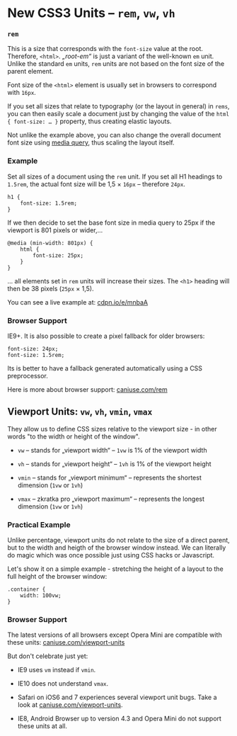New CSS3 Units – `rem`, `vw`, `vh`
==================================

### `rem`

This is a size that corresponds with the `font-size` value at the root.
Therefore, `<html>`. *„root-em“* is just a variant of the well-known `em` unit.
Unlike the standard `em` units, `rem` units are not based on the font size of
the parent element.

Font size of the `<html>` element is usually set in browsers to correspond with
`16px`.

If you set all sizes that relate to typography (or the layout in general) in
`rems`, you can then easily scale a document just by changing the value of the
`html { font-size: … }` property, thus creating elastic layouts.

Not unlike the example above, you can also change the overall document font size
using [media query](<css3-media-queries.md>), thus scaling the layout itself.

### Example

Set all sizes of a document using the `rem` unit. If you set all H1 headings to
`1.5rem`, the actual font size will be 1,5 × `16px` – therefore `24px`.

~~~~~~~~~~~~~~~~~~~~~~~~~~~~~~~~~~~~~~~~~~~~~~~~~~~~~~~~~~~~~~~~~~~~~~~~~~~~~~~~
h1 {
    font-size: 1.5rem;
}
~~~~~~~~~~~~~~~~~~~~~~~~~~~~~~~~~~~~~~~~~~~~~~~~~~~~~~~~~~~~~~~~~~~~~~~~~~~~~~~~

If we then decide to set the base font size in media query to 25px if the
viewport is 801 pixels or wider,…

~~~~~~~~~~~~~~~~~~~~~~~~~~~~~~~~~~~~~~~~~~~~~~~~~~~~~~~~~~~~~~~~~~~~~~~~~~~~~~~~
@media (min-width: 801px) {
    html {
        font-size: 25px;
    }
}
~~~~~~~~~~~~~~~~~~~~~~~~~~~~~~~~~~~~~~~~~~~~~~~~~~~~~~~~~~~~~~~~~~~~~~~~~~~~~~~~

… all elements set in `rem` units will increase their sizes. The `<h1>` heading
will then be 38 pixels (`25px` × 1,5).

You can see a live example at: [cdpn.io/e/mnbaA](<http://cdpn.io/e/mnbaA>)

### Browser Support

IE9+. It is also possible to create a pixel fallback for older browsers:

~~~~~~~~~~~~~~~~~~~~~~~~~~~~~~~~~~~~~~~~~~~~~~~~~~~~~~~~~~~~~~~~~~~~~~~~~~~~~~~~
font-size: 24px;
font-size: 1.5rem;
~~~~~~~~~~~~~~~~~~~~~~~~~~~~~~~~~~~~~~~~~~~~~~~~~~~~~~~~~~~~~~~~~~~~~~~~~~~~~~~~

Its is better to have a fallback generated automatically using a CSS
preprocessor.

Here is more about browser support: [caniuse.com/rem](<http://caniuse.com/rem>)

Viewport Units: `vw`, `vh`, `vmin`, `vmax`
------------------------------------------

They allow us to define CSS sizes relative to the viewport size - in other words
"to the width or height of the window".

-   `vw` – stands for „viewport width“ – `1vw` is 1% of the viewport width

-   `vh` – stands for „viewport height“ – `1vh` is 1% of the viewport height

-   `vmin` – stands for „viewport minimum“ – represents the shortest dimension
    (`1vw` or `1vh`)

-   `vmax` – zkratka pro „viewport maximum“ – represents the longest dimension
    (`1vw` or `1vh`)

### Practical Example

Unlike percentage, viewport units do not relate to the size of a direct parent,
but to the width and heigth of the browser window instead. We can literally do
magic which was once possible just using CSS hacks or Javascript.

Let's show it on a simple example - stretching the height of a layout to the
full height of the browser window:

~~~~~~~~~~~~~~~~~~~~~~~~~~~~~~~~~~~~~~~~~~~~~~~~~~~~~~~~~~~~~~~~~~~~~~~~~~~~~~~~
.container {
    width: 100vw;
}
~~~~~~~~~~~~~~~~~~~~~~~~~~~~~~~~~~~~~~~~~~~~~~~~~~~~~~~~~~~~~~~~~~~~~~~~~~~~~~~~

### Browser Support

The latest versions of all browsers except Opera Mini are compatible with these
units: [caniuse.com/viewport-units](<http://caniuse.com/viewport-units>)

But don't celebrate just yet:

-   IE9 uses `vm` instead if `vmin`.

-   IE10 does not understand `vmax`.

-   Safari on iOS6 and 7 experiences several viewport unit bugs. Take a look at
    [caniuse.com/viewport-units](<http://caniuse.com/viewport-units>).

-   IE8, Android Browser up to version 4.3 and Opera Mini do not support these
    units at all.
